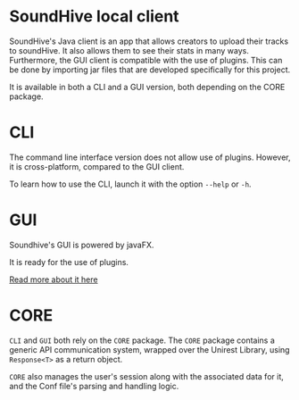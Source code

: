 # SoundHive local client
SoundHive's Java client is an app that allows creators to upload their tracks to 
soundHive. It also allows them to see their stats in many ways.
Furthermore, the GUI client is compatible with the use of plugins. This can be 
done by importing jar files that are developed specifically for this project.

It is available in both a CLI and a GUI version, both depending on the CORE package.

# CLI
The command line interface version does not allow use of plugins. 
However, it is cross-platform, compared to the GUI client.

To learn how to use the CLI, launch it with the option `--help` or `-h`.

# GUI
Soundhive's GUI is powered by javaFX.

It is ready for the use of plugins. 

[Read more about it here](https://github.com/soundhive/java-client/tree/master/GUI)

# CORE
`CLI` and `GUI` both rely on the `CORE` package.
The `CORE` package contains a generic API communication system, wrapped over the Unirest Library, using `Response<T>` as a return object.

`CORE` also manages the user's session along with the associated data for it, and the Conf file's parsing and handling logic.

 

